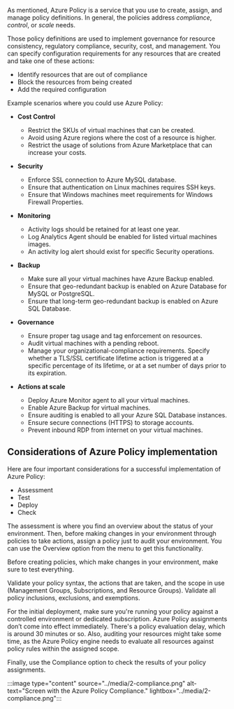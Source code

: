 As mentioned, Azure Policy is a service that you use to create, assign, and manage policy definitions. In general, the policies address *compliance*, *control*, or *scale* needs.

Those policy definitions are used to implement governance for resource consistency, regulatory compliance, security, cost, and management. You can specify configuration requirements for any resources that are created and take one of these actions:

* Identify resources that are out of compliance
* Block the resources from being created
* Add the required configuration

Example scenarios where you could use Azure Policy:

* **Cost Control**
  * Restrict the SKUs of virtual machines that can be created.
  * Avoid using Azure regions where the cost of a resource is higher.
  * Restrict the usage of solutions from Azure Marketplace that can increase your costs.
  
* **Security**
  * Enforce SSL connection to Azure MySQL database.
  * Ensure that authentication on Linux machines requires SSH keys.
  * Ensure that Windows machines meet requirements for Windows Firewall Properties.
  
* **Monitoring**
  * Activity logs should be retained for at least one year.
  * Log Analytics Agent should be enabled for listed virtual machines images.
  * An activity log alert should exist for specific Security operations.
  
* **Backup**
  * Make sure all your virtual machines have Azure Backup enabled.
  * Ensure that geo-redundant backup is enabled on Azure Database for MySQL or PostgreSQL.
  * Ensure that long-term geo-redundant backup is enabled on Azure SQL Database.
  
* **Governance**
  * Ensure proper tag usage and tag enforcement on resources.
  * Audit virtual machines with a pending reboot.
  * Manage your organizational-compliance requirements. Specify whether a TLS/SSL certificate lifetime action is triggered at a specific percentage of its lifetime, or at a set number of days prior to its expiration.

* **Actions at scale**
  * Deploy Azure Monitor agent to all your virtual machines.
  * Enable Azure Backup for virtual machines.
  * Ensure auditing is enabled to all your Azure SQL Database instances.
  * Ensure secure connections (HTTPS) to storage accounts.
  * Prevent inbound RDP from internet on your virtual machines.

## Considerations of Azure Policy implementation

Here are four important considerations for a successful implementation of Azure Policy:

* Assessment
* Test
* Deploy
* Check

The assessment is where you find an overview about the status of your environment. Then, before making changes in your environment through policies to take actions, assign a policy just to audit your environment. You can use the Overview option from the menu to get this functionality.

Before creating policies, which make changes in your environment, make sure to test everything.

Validate your policy syntax, the actions that are taken, and the scope in use (Management Groups, Subscriptions, and Resource Groups). Validate all policy inclusions, exclusions, and exemptions.

For the initial deployment, make sure you're running your policy against a controlled environment or dedicated subscription. Azure Policy assignments don’t come into effect immediately. There's a policy evaluation delay, which is around 30 minutes or so. Also, auditing your resources might take some time, as the Azure Policy engine needs to evaluate all resources against policy rules within the assigned scope.

Finally, use the Compliance option to check the results of your policy assignments.

:::image type="content" source="../media/2-compliance.png" alt-text="Screen with the Azure Policy Compliance." lightbox="../media/2-compliance.png":::

